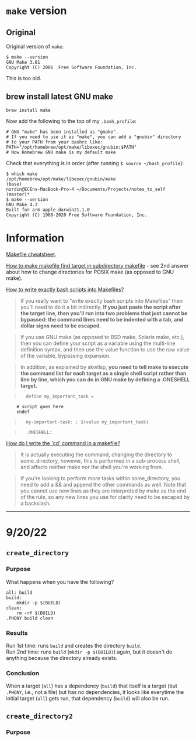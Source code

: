 # `make` version

## Original

Original version of `make`:

```
$ make --version
GNU Make 3.81
Copyright (C) 2006  Free Software Foundation, Inc.
```

This is too old. 

## brew install latest GNU make

    brew install make
    
Now add the following to the top of my `.bash_profile`:

    # GNU "make" has been installed as "gmake".
    # If you need to use it as "make", you can add a "gnubin" directory
    # to your PATH from your bashrc like:
    PATH="/opt/homebrew/opt/make/libexec/gnubin:$PATH"
    # Now Homebrew GNU make is my default make

Check that everything is in order (after running `$ source ~/bash_profile`):

    $ which make
    /opt/homebrew/opt/make/libexec/gnubin/make
    (base)
    nordin@ECEns-MacBook-Pro-4 ~/Documents/Projects/notes_to_self (master)*
    $ make --version
    GNU Make 4.3
    Built for arm-apple-darwin21.1.0
    Copyright (C) 1988-2020 Free Software Foundation, Inc.


# Information

[Makefile cheatsheet](https://bytes.usc.edu/cs104/wiki/makefile/).

[How to make makefile find target in subdirectory makefile](https://stackoverflow.com/questions/17873044/how-to-make-makefile-find-target-in-subdirectory-makefile) - see 2nd answer about how to change directories for POSIX make (as opposed to GNU make).

[How to write exactly bash scripts into Makefiles?](https://unix.stackexchange.com/questions/270778/how-to-write-exactly-bash-scripts-into-makefiles)

>If you really want to “write exactly bash scripts into Makefiles” then you'll need to do it a bit indirectly. **If you just paste the script after the target line, then you'll run into two problems that just cannot be bypassed: the command lines need to be indented with a tab, and dollar signs need to be escaped.**

>If you use GNU make (as opposed to BSD make, Solaris make, etc.), then you can define your script as a variable using the multi-line definition syntax, and then use the value function to use the raw value of the variable, bypassing expansion.

>In addition, as explained by skwllsp, **you need to tell make to execute the command list for each target as a single shell script rather than line by line, which you can do in GNU make by defining a .ONESHELL target.**

>       define my_important_task =
        # script goes here
        endef
    
>       my-important-task: ; $(value my_important_task)
    
>       .ONESHELL: 

[How do I write the 'cd' command in a makefile?](https://stackoverflow.com/questions/1789594/how-do-i-write-the-cd-command-in-a-makefile)

>It is actually executing the command, changing the directory to some_directory, however, this is performed in a sub-process shell, and affects neither make nor the shell you're working from.

>If you're looking to perform more tasks within some_directory, you need to add a && and append the other commands as well. Note that you cannot use new lines as they are interpreted by make as the end of the rule, so any new lines you use for clarity need to be escaped by a backslash.




---

# 9/20/22

## `create_directory`

### Purpose

What happens when you have the following?

```
all: build
build:
    mkdir -p $(BUILD)
clean:
    rm -rf $(BUILD)
.PHONY build clean
```

### Results

Run 1st time: runs `build` and creates the directory `build`.  
Run 2nd time: runs `build` (`mkdir -p $(BUILD)`) again, but it doesn't do anything because the directory already exists.

### Conclusion

When a target (`all`) has a dependency (`build`) that itself is a target (but `.PHONY`, i.e., not a file) but has no dependencies, it looks like everytime the initial target (`all`) gets run, that dependency (`build`) will also be run.

## `create_directory2`

### Purpose

